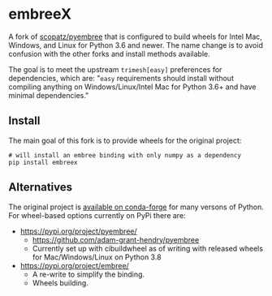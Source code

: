 embreeX
========

A fork of [scopatz/pyembree](https://github.com/scopatz/pyembree) that is configured to
build wheels for Intel Mac, Windows, and Linux for Python 3.6 and newer. The name change
is to avoid confusion with the other forks and install methods available. 

The goal is to meet the upstream `trimesh[easy]` preferences for dependencies,
which are: "`easy` requirements should install without compiling anything on
Windows/Linux/Intel Mac for Python 3.6+ and have minimal dependencies."



## Install

The main goal of this fork is to provide wheels for the original project:
```
# will install an embree binding with only numpy as a dependency
pip install embreex
```

## Alternatives

The original project is [available on conda-forge](https://anaconda.org/conda-forge/pyembree/files) for many versons of Python. For wheel-based options currently on PyPi there are:
- https://pypi.org/project/pyembree/
  - https://github.com/adam-grant-hendry/pyembree
  - Currently set up with cibuildwheel as of writing with released wheels for Mac/Windows/Linux on Python 3.8
- https://pypi.org/project/embree/
  - A re-write to simplify the binding.
  - Wheels building.
